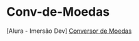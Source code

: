 # Conv-de-Moedas
[Alura - Imersão Dev] [Conversor de Moedas](https://telesolvr.github.io/Conv-de-Moedas/)
